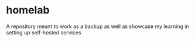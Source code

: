 # homelab
A repository meant to work as a backup as well as showcase my learning in setting up self-hosted services 

